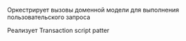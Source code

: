 Оркестрирует вызовы доменной модели для выполнения пользовательского запроса

Реализует Transaction script patter